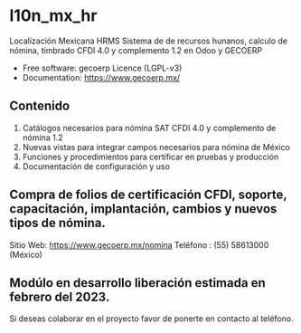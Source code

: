 # l10n_mx_hr
Localización Mexicana HRMS
Sistema de de recursos hunanos, calculo de nómina, timbrado CFDI 4.0 y complemento 1.2 en Odoo y GECOERP

* Free software: gecoerp Licence (LGPL-v3)
* Documentation: https://www.gecoerp.mx/

## Contenido
1. Catálogos necesarios para nómina SAT CFDI 4.0 y complemento de nómina 1.2
2. Nuevas vistas para integrar campos necesarios para nómina de México
3. Funciones y procedimientos para certificar en pruebas y producción
4. Documentación de configuración y uso

## Compra de folios de certificación CFDI, soporte, capacitación, implantación, cambios y nuevos tipos de nómina.
Sitio Web: https://www.gecoerp.mx/nomina
Teléfono : (55) 58613000 (México)

## Modúlo en desarrollo liberación estimada en febrero del 2023.
Si deseas colaborar en el proyecto favor de ponerte en contacto al teléfono. 
